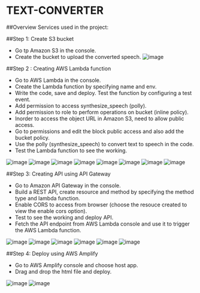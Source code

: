 # TEXT-CONVERTER

##Overview
Services used in the project:


##Step 1: Create S3 bucket
- Go tp Amazon S3 in the console.
- Create the bucket to upload the converted speech.
![image](https://github.com/AthullyaR/TEXT-CONVERTER/assets/78737460/8b75fd76-da6f-46fe-affd-6894ea618833)

##Step 2 : Creating AWS Lambda function
- Go to AWS Lambda in the console.
- Create the Lambda function by specifying name and env.
- Write the code, save and deploy. Test the function by configuring a test event.
- Add permission to access synthesize_speech (polly).
- Add permission to role to perform operations on bucket (inline policy).
- Inorder to access the object URL in Amazon S3, need to allow public access.
- Go to permissions and edit the block public access and also add the bucket policy.
- Use the polly (synthesize_speech) to convert text to speech in the code.
- Test the Lambda function to see the working.
  
![image](https://github.com/AthullyaR/TEXT-CONVERTER/assets/78737460/ff9c56cd-191d-49a2-8758-3ac9f9132cb3)
![image](https://github.com/AthullyaR/TEXT-CONVERTER/assets/78737460/9451864a-6605-4259-95e6-d3549cefbcba)
![image](https://github.com/AthullyaR/TEXT-CONVERTER/assets/78737460/ebf6537c-6f28-41d7-916c-3e4c9be082b6)
![image](https://github.com/AthullyaR/TEXT-CONVERTER/assets/78737460/42885541-7617-49e1-af25-35d3299b28f4)
![image](https://github.com/AthullyaR/TEXT-CONVERTER/assets/78737460/3fe48a5c-e2db-4430-9c2b-db932bad3f09)
![image](https://github.com/AthullyaR/TEXT-CONVERTER/assets/78737460/18497c8c-84d3-4ac2-9ef2-80f65393a848)
![image](https://github.com/AthullyaR/TEXT-CONVERTER/assets/78737460/8b0d40fd-bdc3-4646-a252-227ebf4fdc6e)
![image](https://github.com/AthullyaR/TEXT-CONVERTER/assets/78737460/5926fd78-f184-4322-95d9-c186fe769284)

##Step 3: Creating API using API Gateway
- Go to Amazon API Gateway in the console.
- Build a REST API, create resource and method by specifying the method type and lambda function.
- Enable CORS to access from browser (choose the resouce created to view the enable cors option).
- Test to see the working and deploy API.
- Fetch the API endpoint from AWS Lambda console and use it to trigger the AWS Lambda function.

![image](https://github.com/AthullyaR/TEXT-CONVERTER/assets/78737460/dba1259b-a02e-4834-9623-d7a86e60faae)
![image](https://github.com/AthullyaR/TEXT-CONVERTER/assets/78737460/a76c83f6-6c06-4e05-8c84-29f557e7f6b6)
![image](https://github.com/AthullyaR/TEXT-CONVERTER/assets/78737460/d8613dc6-5d5b-427e-b96b-2d1ca5be2dd2)
![image](https://github.com/AthullyaR/TEXT-CONVERTER/assets/78737460/d648f8df-431c-4a57-8382-b521951dc162)
![image](https://github.com/AthullyaR/TEXT-CONVERTER/assets/78737460/73fa2888-7a0d-48bb-acfb-45d64d7a2d4d)
![image](https://github.com/AthullyaR/TEXT-CONVERTER/assets/78737460/c16a89b6-b3c2-4a1a-83b9-a6683ba94a8a)

##Step 4: Deploy using AWS Amplify
- Go to AWS Amplify console and choose host app.
- Drag and drop the html file and deploy.

![image](https://github.com/AthullyaR/TEXT-CONVERTER/assets/78737460/fd5c52a2-026f-4688-8f49-24ae74887831)
![image](https://github.com/AthullyaR/TEXT-CONVERTER/assets/78737460/15b14634-231f-4952-8506-1c0166c4331f)

















